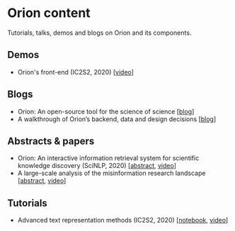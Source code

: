 # Orion content

Tutorials, talks, demos and blogs on Orion and its components.

## Demos ##
- Orion's front-end (IC2S2, 2020) [[video](ADD_LINK)]

## Blogs ##
- Orion: An open-source tool for the science of science [[blog](https://medium.com/@kstathou/orion-an-open-source-tool-for-the-science-of-science-4259935f91d4)]
- A walkthrough of Orion’s backend, data and design decisions [[blog](https://medium.com/@kstathou/a-walkthrough-of-orions-backend-data-and-design-decisions-f60c01b507aa)]

## Abstracts & papers ##
- Orion: An interactive information retrieval system for scientific knowledge discovery (SciNLP, 2020) [[abstract](https://drive.google.com/file/d/15PZhH5wVZxg_MIfnIz7N-o5U7LehbfO3/view), [video](https://youtu.be/m0s5sjlpfAY)]
- A large-scale analysis of the misinformation research landscape [[abstract](https://drive.google.com/file/d/1q4nHOxDXQ4UYZlf_ImCkPcxKnbAX0n8s/view?usp=sharing), [video](https://youtu.be/AqpSrKDctos)]

## Tutorials ##
- Advanced text representation methods (IC2S2, 2020) [[notebook](notebooks/001-ic2s2-tutorial-text-embeddings), [video](https://youtu.be/w7OdtEZjHXc)]
